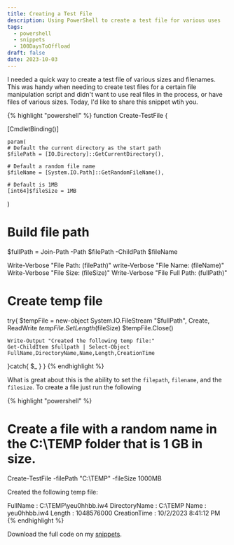 ```yaml
---
title: Creating a Test File
description: Using PowerShell to create a test file for various uses
tags: 
  - powershell
  - snippets
  - 100DaysToOffload
draft: false
date: 2023-10-03
---
```


I needed a quick way to create a test file of various sizes and filenames. This was handy when needing to create test files for a certain file manipulation script and didn't want to use real files in the process, or have files of various sizes. Today, I'd like to share this snippet wtih you.

{% highlight "powershell" %}
function Create-TestFile {

  [CmdletBinding()]

    param(
    # Default the current directory as the start path
    $filePath = [IO.Directory]::GetCurrentDirectory(),

    # Default a random file name
    $fileName = [System.IO.Path]::GetRandomFileName(),

    # Default is 1MB
    [int64]$fileSize = 1MB
  )

  # Build file path
  $fullPath = Join-Path -Path $filePath -ChildPath $fileName

  Write-Verbose "File Path: $($filePath)"
  write-Verbose "File Name: $($fileName)"
  Write-Verbose "File Size: $($fileSize)"
  Write-Verbose "File Full Path: $($fullPath)"
  
  # Create temp file
  try{
    $tempFile = new-object System.IO.FileStream "$fullPath", Create, ReadWrite
    $tempFile.SetLength($fileSize)
    $tempFile.Close()
    
    Write-Output "Created the following temp file:"
    Get-ChildItem $fullpath | Select-Object FullName,DirectoryName,Name,Length,CreationTime
  }catch{
	  $_
  }
}
{% endhighlight %}

What is great about this is the ability to set the `filepath`, `filename`, and the `filesize`. To create a file just run the following

{% highlight "powershell" %}
# Create a file with a random name in the C:\TEMP folder that is 1 GB in size.

Create-TestFile -filePath "C:\TEMP" -fileSize 1000MB

Created the following temp file:

FullName      : C:\TEMP\yeu0hhbb.iw4
DirectoryName : C:\TEMP
Name          : yeu0hhbb.iw4
Length        : 1048576000
CreationTime  : 10/2/2023 8:41:12 PM
{% endhighlight %}

Download the full code on my [snippets](https://codeberg.org/cjerrington/snippets/src/branch/main/powershell/Create-TestFile.ps1).
